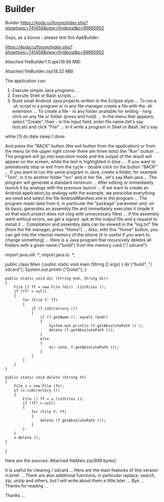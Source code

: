 # Builder
Builder
https://4pda.ru/forum/index.php?showtopic=741456&view=findpost&p=99665952

Guys, as a bonus - please test this ApkBuilder:

https://4pda.ru/forum/index.php?showtopic=741456&view=findpost&p=99665952

Attached fileBuilder1.0.apk(16.88 MB)

Attached fileBuilder.zip(18.32 MB)


The application can: 
1. Execute simple Java programs ... 
2. Execute Shell or Bash scripts ... 
3. Build small Android Java projects written in the Eclipse style ... 
To run a .sh script in a program or in any file manager create a file with the .sh extension ... 
To create a file - in any folder available for writing - long click on any file or folder (press and hold) ... 
In the menu that appears, select "Create", then - in the input field, enter file name (let's say test.sh) and click "File" ... 
In it write a program in Shell or Bash, let's say:

while [1] 
do 
date 
sleep 1 
done

And press the "BACK" button (the exit button from the application) or from the menu (in the upper right corner there are three dots) the "Run" button ... 
The program will go into execution mode and the output of the result will appear on the screen, while the text is highlighted in blue .. . 
If you want to prematurely stop or exit from the cycle - double click on the button "BACK" ... 
If you want to run the same program in Java, create a folder, for example "Test", in it to another folder "src" and in her file , let's say Main.java ... The 
program will generate a standard minimum ... 
After editing or immediately launch it by analogy with the previous launch ... 
If we want to create an Android application,by analogy with the example, we prescribe everything we need and select the file AndroidManifest.xml in the program ...
The program reads data from it, in particular the "package" parameter and, on its basis, generates an assembly file and immediately executes it (made it so that each project does not clog with unnecessary files) ... 
If the assembly went without errors, we get a signed .apk at the output file and a request to install it ... 
Compilation and assembly data can be viewed in the "log.txt" file (from the file manager, press "Home") ... 
Also, with this "Home" button, you can get into the internal memory of the phone (it is useful if you want to change something) ... 
Here is a Java program that recursively deletes all folders with a given name ("build") from the memory card ("/ sdcard"):

import java.util. *; 
import java.io. *; 

public class Main 
{ 
	public static void main (String [] args) 
	{ 
		dir ("build", "/ sdcard"); 
		System.out.println ("Done!"); 
	} 

	public static void dir (String end, String dir) 
	{ 
		File [] ff = new File (dir) .listFiles (); 
		if (ff! = null) 
		{ 
			for (File f: ff) 
			{ 
				if (f.isDirectory ()) 
				{ 
					if (f.getName (). equals (end)) 
					{ 
						System.out.println (f.getAbsolutePath () ); 
						delete (f.getAbsolutePath ()); 
					} 
					else 
					{ 
						dir (end, f.getAbsolutePath ()); 
					}
				} 
			} 
		} 
	} 

	public static void delete (String fn) 
	{ 
		File x = new File (fn); 
		if (x.isDirectory ()) 
		{ 
			File [] ff = x.listFiles (); 
			if (ff! = null) 
			{ 
				for (File f: ff) 
				{ 
					delete (f.getAbsolutePath ()); 
				} 
			} 
		} 
		x.delete (); 
	} 
}

Here are the sources:
Attached fileMain.zip(999 bytes)

It is useful for clearing / sdcard ... 
Here are the main features of this version in brief ... 
There are also additional functions, in particular replace, search, zip, unzip and others, but I will write about them a little later ... 
Bye ... 
Thanks for reading ...

Thanks ...
